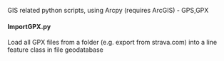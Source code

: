 GIS related python scripts, using Arcpy (requires ArcGIS) - GPS,GPX

<h4>ImportGPX.py</h4>Load all GPX files from a folder (e.g. export from strava.com) into a line feature class in file geodatabase
